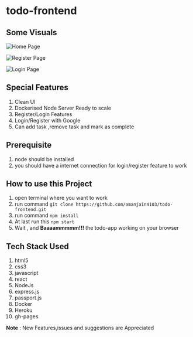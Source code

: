 # todo-frontend

## Some Visuals 
![Home Page](https://drive.google.com/file/d/17DtnGvlF-iMMaA0q-pjHtrdmO8EeHgM6/view?usp=sharing)

![Register Page](https://drive.google.com/file/d/1oPtXGduR6vtdEajMdGYYa9D-6WcJ-ndG/view?usp=sharing)

![Login Page](https://drive.google.com/file/d/1FXq010yM3a1_tOheNoETWgAHGofC7xhL/view?usp=sharing)

## Special Features
1. Clean UI
1. Dockerised Node Server Ready to scale 
1. Register/Login Features
1. Login/Register with Google 
1. Can add task ,remove task and mark as complete


## Prerequisite
1. node should be installed
1. you should have a internet connection for login/register feature to work 

## How to use this Project 

1. open terminal where you want to work 
1. run command ```git clone https://github.com/amanjain4103/todo-frontend.git```
1. run command ```npm install```
1. At last run this ```npm start```
1. Wait , and **Baaaammmmm!!!** the todo-app working on your browser 

## Tech Stack Used 
1. html5
1. css3
1. javascript
1. react
1. NodeJs
1. express.js
1. passport.js
1. Docker 
1. Heroku
1. gh-pages

**Note** : New Features,issues and suggestions are Appreciated
